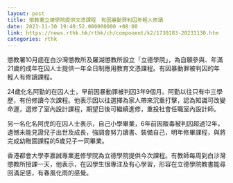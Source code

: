 ```yaml
---
layout: post
title: 懲教署立德學院提供文憑課程　有因暴動罪判囚年輕人修讀
date: 2023-11-30 19:40:52.000000000 +08:00
link: https://news.rthk.hk/rthk/ch/component/k2/1730183-20231130.htm
categories: rthk
---
```


懲教署10月底在白沙灣懲教所及羅湖懲教所設立「立德學院」，為自願參與、年滿21歲的成年在囚人士提供一年全日制應用教育文憑課程。有因暴動罪被判囚的年輕人有修讀課程。

24歲化名阿勤的在囚人士，早前因暴動罪被判囚3年9個月。阿勤以往只有中三學歷，有份修讀今次課程。他表示因以往選擇為家人帶來沉重打擊，認為知識可改變命運，選修了室內設計課程，期望日後可繼續進修，重投社會任職室內設計師。

另一名化名阿虎的在囚人士表示，自己小學畢業，6年前因販毒被判囚超過12年，遺憾未能見證兒子出世及成長，強調會努力讀書、裝備自己，明年修畢課程，與將完成幼稚園課程的5歲兒子一同畢業。

香港都會大學李嘉誠專業進修學院為立德學院提供今次課程。有教師每周到白沙灣懲教所授課一天，他表示，在囚學生很專注及有心學習，形容在立德學院教書能尋回滿足感，有春風化雨的感覺。
